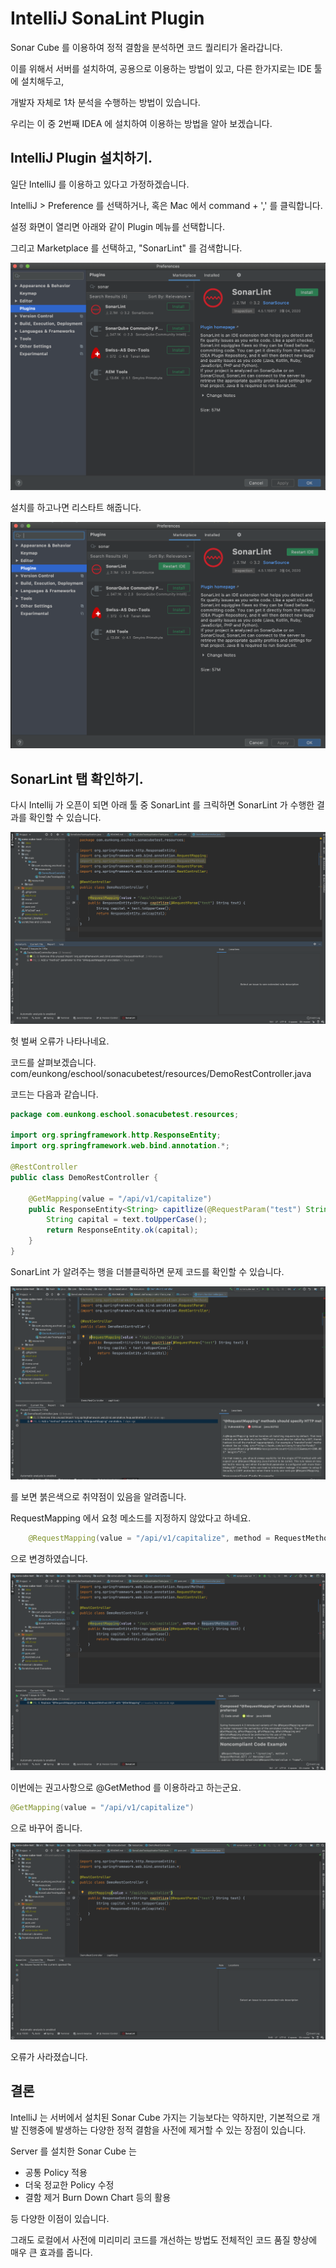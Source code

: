 # IntelliJ SonaLint Plugin

Sonar Cube 를 이용하여 정적 결함을 분석하면 코드 퀄리티가 올라갑니다. 

이를 위해서 서버를 설치하여, 공용으로 이용하는 방법이 있고, 다른 한가지로는 IDE 툴에 설치해두고, 

개발자 자체로 1차 분석을 수행하는 방법이 있습니다. 

우리는 이 중 2번째 IDEA 에 설치하여 이용하는 방법을 알아 보겠습니다. 

## IntelliJ Plugin 설치하기. 

일단 IntelliJ 를 이용하고 있다고 가정하겠습니다. 

IntelliJ > Preference 를 선택하거나, 혹은 Mac 에서 command + ',' 를 클릭합니다. 

설정 화면이 열리면 아래와 같이 Plugin 메뉴를 선택합니다. 

그리고 Marketplace 를 선택하고, "SonarLint" 를 검색합니다. 

![sonar-intellij01](./imgs/sonar-intellij01.png)

설치를 하고나면 리스타트 해줍니다. 

![sonar-intellij02](./imgs/sonar-intellij02.png)

## SonarLint 탭 확인하기. 

다시 Intellij 가 오픈이 되면 아래 툴 중 SonarLint 를 크릭하면 SonarLint 가 수행한 결과를 확인할 수 있습니다. 

![sonar-intellij03](./imgs/sonar-intellij03.png)

헛 벌써 오류가 나타나네요. 

코드를 살펴보겠습니다. 
com/eunkong/eschool/sonacubetest/resources/DemoRestController.java

코드는 다음과 같습니다. 

```java
package com.eunkong.eschool.sonacubetest.resources;

import org.springframework.http.ResponseEntity;
import org.springframework.web.bind.annotation.*;

@RestController
public class DemoRestController {

    @GetMapping(value = "/api/v1/capitalize")
    public ResponseEntity<String> capitlize(@RequestParam("test") String text) {
        String capital = text.toUpperCase();
        return ResponseEntity.ok(capital);
    }
}

```

SonarLint 가 알려주는 행을 더블클릭하면 문제 코드를 확인할 수 있습니다. 

![sonar-intellij04](./imgs/sonar-intellij04.png)

를 보면 붉은색으로 취약점이 있음을 알려줍니다. 

RequestMapping 에서 요청 메소드를 지정하지 않았다고 하네요. 

```java
    @RequestMapping(value = "/api/v1/capitalize", method = RequestMethod.GET)
```

으로 변경하였습니다. 

![sonar-intellij05](./imgs/sonar-intellij05.png)

이번에는 권고사항으로 @GetMethod 를 이용하라고 하는군요. 

```java
@GetMapping(value = "/api/v1/capitalize")
```
으로 바꾸어 줍니다. 

![sonar-intellij06](./imgs/sonar-intellij06.png)

오류가 사라졌습니다. 

## 결론

IntelliJ 는 서버에서 설치된 Sonar Cube 가지는 기능보다는 약하지만, 기본적으로 개발 진행중에 
발생하는 다양한 정적 결함을 사전에 제거할 수 있는 장점이 있습니다. 

Server 를 설치한 Sonar Cube 는 

- 공통 Policy 적용
- 더욱 정교한 Policy 수정
- 결함 제거 Burn Down Chart 등의 활용

등 다양한 이점이 있습니다. 

그래도 로컬에서 사전에 미리미리 코드를 개선하는 방법도 전체적인 코드 품질 향상에 매우 큰 효과를 줍니다. 


